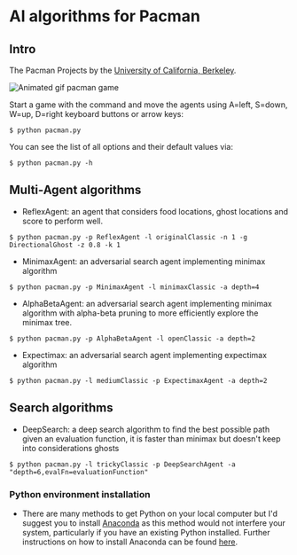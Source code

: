 # AI algorithms for Pacman

## Intro
The Pacman Projects by the [University of California, Berkeley](http://berkeley.edu/).

![Animated gif pacman game](http://ai.berkeley.edu/images/pacman_game.gif)

Start a game with the command and move the agents using A=left, S=down, W=up, D=right keyboard buttons or arrow keys:
```
$ python pacman.py
```
You can see the list of all options and their default values via:
```
$ python pacman.py -h
```

## Multi-Agent algorithms
- ReflexAgent: an agent that considers food locations, ghost locations and score to perform well.
```
$ python pacman.py -p ReflexAgent -l originalClassic -n 1 -g DirectionalGhost -z 0.8 -k 1
```
- MinimaxAgent: an adversarial search agent implementing minimax algorithm
```
$ python pacman.py -p MinimaxAgent -l minimaxClassic -a depth=4
```
- AlphaBetaAgent: an adversarial search agent implementing minimax algorithm with alpha-beta pruning to more efficiently explore the minimax tree.
```
$ python pacman.py -p AlphaBetaAgent -l openClassic -a depth=2
```
- Expectimax: an adversarial search agent implementing expectimax algorithm
```
$ python pacman.py -l mediumClassic -p ExpectimaxAgent -a depth=2
```

## Search algorithms
- DeepSearch: a deep search algorithm to find the best possible path given an evaluation function, it is faster than minimax but doesn't keep into considerations ghosts
```
$ python pacman.py -l trickyClassic -p DeepSearchAgent -a "depth=6,evalFn=evaluationFunction"
```

### Python environment installation
- There are many methods to get Python on your local computer but I'd suggest you to install [Anaconda](https://www.anaconda.com/products/individual) as this method would not interfere your system, particularly if you have an existing Python installed. Further instructions on how to install Anaconda can be found [here](https://docs.anaconda.com/anaconda/user-guide/getting-started/).
